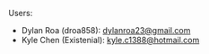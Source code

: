 Users: 
- Dylan Roa (droa858): dylanroa23@gmail.com
- Kyle Chen (Existenial): kyle.c1388@hotmail.com